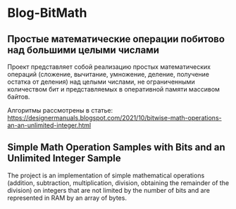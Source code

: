 # Blog-BitMath

## Простые математические операции побитово над большими целыми числами
Проект представляет собой реализацию простых математических операций (сложение, вычитание, умножение, деление, получение остатка от деления) над целыми числами, не ограниченными количеством бит и представляемых в оперативной памяти массивом байтов.

Алгоритмы рассмотрены в статье: https://designermanuals.blogspot.com/2021/10/bitwise-math-operations-an-an-unlimited-integer.html

## Simple Math Operation Samples with Bits and an Unlimited Integer Sample
The project is an implementation of simple mathematical operations (addition, subtraction, multiplication, division, obtaining the remainder of the division) on integers that are not limited by the number of bits and are represented in RAM by an array of bytes.

